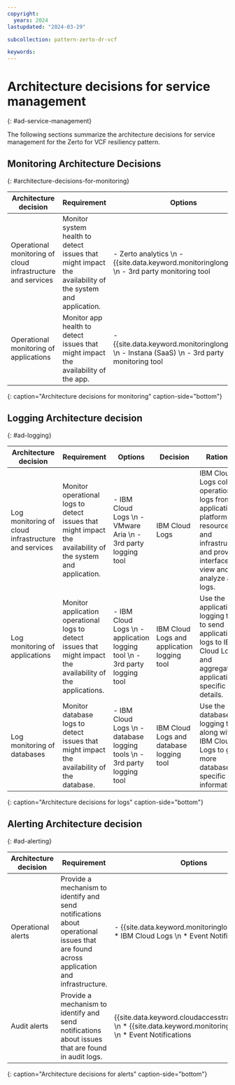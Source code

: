 ```yaml
---
copyright:
  years: 2024
lastupdated: "2024-03-29"

subcollection: pattern-zerto-dr-vcf

keywords:
---
```

# Architecture decisions for service management
{: #ad-service-management}

The following sections summarize the architecture decisions for service management for the Zerto for VCF resiliency pattern.

## Monitoring Architecture Decisions
{: #architecture-decisions-for-monitoring}

| Architecture decision                                                              | Requirement                                                                                              | Options                                                                                             | Decision                                                     | Rationale                                                                                                                                                                                                                                                   |
| ---------------------------------------------------------------------------------- | -------------------------------------------------------------------------------------------------------- | --------------------------------------------------------------------------------------------------- | ------------------------------------------------------------ | ----------------------------------------------------------------------------------------------------------------------------------------------------------------------------------------------------------------------------------------------------------- |
| Operational monitoring of cloud infrastructure and services                        | Monitor system health to detect issues that might impact the availability of the system and application. | - Zerto analytics  \n -  {{site.data.keyword.monitoringlong_notm}}  \n -  3rd party monitoring tool | Zerto analytics                                              | Zerto analytics is included in the service, which requires the creation of a Zerto account.                                                                                                                                                                 |
| Operational monitoring of applications                                             | Monitor app health to detect issues that might impact the availability of the app.                       | - {{site.data.keyword.monitoringlong_notm}}  \n -  Instana (SaaS)  \n -  3rd party monitoring tool  | {{site.data.keyword.monitoringlong_notm}} and Instana (SaaS) | Instana is used along with {{site.data.keyword.monitoringlong_notm}} to provide more application performance metrics and management automation. Instana provides data and actionable insights to monitor the applications and automate root-cause analysis. |
{: caption="Architecture decisions for monitoring" caption-side="bottom"}


## Logging Architecture decision
{: #ad-logging}

| Architecture decision                                                        | Requirement                                                                                                   | Options                                                                        | Decision                                     | Rationale                                                                                                                                                 |
| ---------------------------------------------------------------------------- | ------------------------------------------------------------------------------------------------------------- | ------------------------------------------------------------------------------ | -------------------------------------------- | --------------------------------------------------------------------------------------------------------------------------------------------------------- |
| Log monitoring of cloud infrastructure and services                          | Monitor operational logs to detect issues that might impact the availability of the system and application.   | - IBM Cloud Logs \n -  VMware Aria  \n -  3rd party logging tool              | IBM Cloud Logs                               | IBM Cloud Logs collects operational logs from applications, platform resources, and infrastructure and provides interfaces to view and analyze all logs. |
| Log monitoring of applications                                               | Monitor application operational logs to detect issues that might impact the availability of the applications. | - IBM Cloud Logs \n -  application logging tool  \n -  3rd party logging tool | IBM Cloud Logs and application logging tool | Use the application logging tool to send application logs to IBM Cloud Logs and aggregate application-specific log details.                              |
| Log monitoring of databases                                                  | Monitor database logs to detect issues that might impact the availability of the database.                    | - IBM Cloud Logs \n -  database logging tools  \n -  3rd party logging tool  | IBM Cloud Logs and database logging tool    | Use the database logging tools along with IBM Cloud Logs to get more database-specific log information.                                                  |
{: caption="Architecture decisions for logs" caption-side="bottom"}

## Alerting Architecture decision
{: #ad-alerting}

| Architecture decision                                                          | Requirement                                                                                                                           | Options                                                                                                                 | Decision                                                                                                                | Rationale                                                                                                                                                                                                                                                                               |
| ------------------------------------------------------------------------------ | ------------------------------------------------------------------------------------------------------------------------------------- | ----------------------------------------------------------------------------------------------------------------------- | ----------------------------------------------------------------------------------------------------------------------- | --------------------------------------------------------------------------------------------------------------------------------------------------------------------------------------------------------------------------------------------------------------------------------------- |
| Operational alerts                                                             | Provide a mechanism to identify and send notifications about operational issues that are found across application and infrastructure. | - {{site.data.keyword.monitoringlong_notm}} \n * IBM Cloud Logs \n * Event Notifications                               | {{site.data.keyword.monitoringlong_notm}} \n * IBM Cloud Logs \n * Event Notifications                                 | {{site.data.keyword.monitoringlong_notm}} and IBM Cloud Logs support the configuration of alerts to detect operational issues and send notifications to targeted channels. Event Notifications are used to route the alert events to service destinations to automate response actions. |
| Audit alerts                                                                   | Provide a mechanism to identify and send notifications about issues that are found in audit logs.                                     | {{site.data.keyword.cloudaccesstraillong_notm}} \n * {{site.data.keyword.monitoringlong_notm}} \n * Event Notifications | {{site.data.keyword.cloudaccesstraillong_notm}} \n * {{site.data.keyword.monitoringlong_notm}} \n * Event Notifications | IBM Cloud Logs supports the configuration of alerts to detect audit issues and send notifications to targeted channels. Event Notifications are used to route the alert events to service destinations to automate response.                                                           |
{: caption="Architecture decisions for alerts" caption-side="bottom"}
